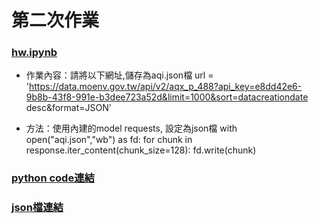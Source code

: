 # 第二次作業
### [hw.ipynb](./hw.ipynb)

- 作業內容：請將以下網址,儲存為aqi.json檔
url = 'https://data.moenv.gov.tw/api/v2/aqx_p_488?api_key=e8dd42e6-9b8b-43f8-991e-b3dee723a52d&limit=1000&sort=datacreationdate desc&format=JSON'

- 方法：使用內建的model requests, 設定為json檔
with open("aqi.json","wb") as fd:
    for chunk in response.iter_content(chunk_size=128):
        fd.write(chunk)

### [python code連結](./hwcode.py)
### [json檔連結](./aqi.json)